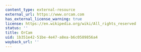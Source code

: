 ```yaml
---
content_type: external-resource
external_url: https://www.orcam.com
has_external_license_warning: true
license: https://en.wikipedia.org/wiki/All_rights_reserved
status: ''
title: OrCam
uid: 1b351e42-51be-4e47-a8ea-b6c0589856a4
wayback_url: ''
---
```

